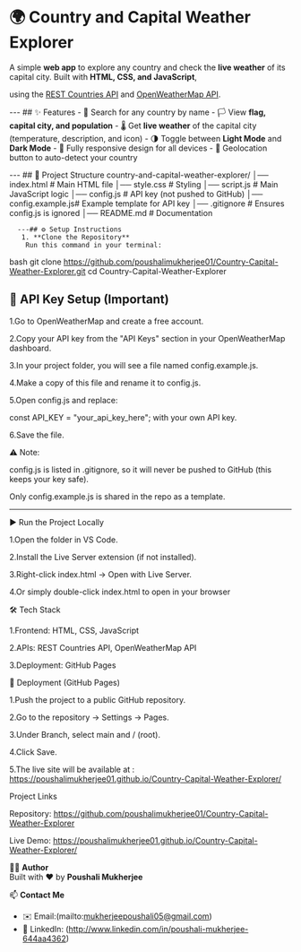 # 🌍 Country and Capital Weather Explorer 
A simple **web app** to explore any country and check the **live weather** of its capital city. Built with **HTML, CSS, and JavaScript**,

 using the [REST Countries API](https://restcountries.com/) and [OpenWeatherMap API](https://openweathermap.org/api).
 
  --- ## ✨ Features - 
🔎 Search for any country by name - 
🏳️ View **flag, capital city, and population** -
🌡 Get **live weather** of the capital city (temperature, description, and icon) -
🌗 Toggle between **Light Mode** and **Dark Mode** -
📱 Fully responsive design for all devices - 
📍 Geolocation button to auto-detect your country

  --- ## 📂 Project Structure country-and-capital-weather-explorer/ 
      │── index.html # Main HTML file 
      │── style.css # Styling 
      │── script.js # Main JavaScript logic 
      │── config.js # API key (not pushed to GitHub) 
      │── config.example.js# Example template for API key 
      │── .gitignore # Ensures config.js is ignored 
      │── README.md # Documentation 
      
      ---## ⚙️ Setup Instructions
       1. **Clone the Repository**
        Run this command in your terminal:
bash
   git clone https://github.com/poushalimukherjee01/Country-Capital-Weather-Explorer.git
   cd Country-Capital-Weather-Explorer
   
## 🔑 API Key Setup (Important)

1.Go to OpenWeatherMap
 and create a free account.

2.Copy your API key from the "API Keys" section in your OpenWeatherMap    dashboard.

3.In your project folder, you will see a file named config.example.js.

4.Make a copy of this file and rename it to config.js.

5.Open config.js and replace:

const API_KEY = "your_api_key_here";
with your own API key.

6.Save the file.

⚠️ Note:

config.js is listed in .gitignore, so it will never be pushed to GitHub (this keeps your key safe).

Only config.example.js is shared in the repo as a template.


---


▶️ Run the Project Locally

1.Open the folder in VS Code.

2.Install the Live Server extension (if not installed).

3.Right-click index.html → Open with Live Server.

4.Or simply double-click index.html to open in your browser 


🛠 Tech Stack

1.Frontend: HTML, CSS, JavaScript

2.APIs: REST Countries API, OpenWeatherMap API

3.Deployment: GitHub Pages

🚀 Deployment (GitHub Pages)

1.Push the project to a public GitHub repository.

2.Go to the repository → Settings → Pages.

3.Under Branch, select main and / (root).

4.Click Save.

5.The live site will be available at : https://poushalimukherjee01.github.io/Country-Capital-Weather-Explorer/

Project Links

Repository: https://github.com/poushalimukherjee01/Country-Capital-Weather-Explorer

Live Demo: https://poushalimukherjee01.github.io/Country-Capital-Weather-Explorer/

👩‍💻 **Author**  
Built with ❤️ by **Poushali Mukherjee**

📫 **Contact Me**  
- ✉️ Email:(mailto:mukherjeepoushali05@gmail.com)  
- 🔗 LinkedIn: (http://www.linkedin.com/in/poushali-mukherjee-644aa4362)
